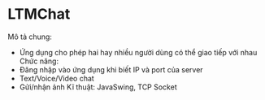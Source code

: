 # LTMChat

Mô tả chung:
 - Ứng dụng cho phép hai hay nhiều người dùng có thể giao tiếp với nhau
Chức năng:
 - Đăng nhập vào ứng dụng khi biết IP và port của server
 - Text/Voice/Video chat
 - Gửi/nhận ảnh
Kĩ thuật: JavaSwing, TCP Socket
